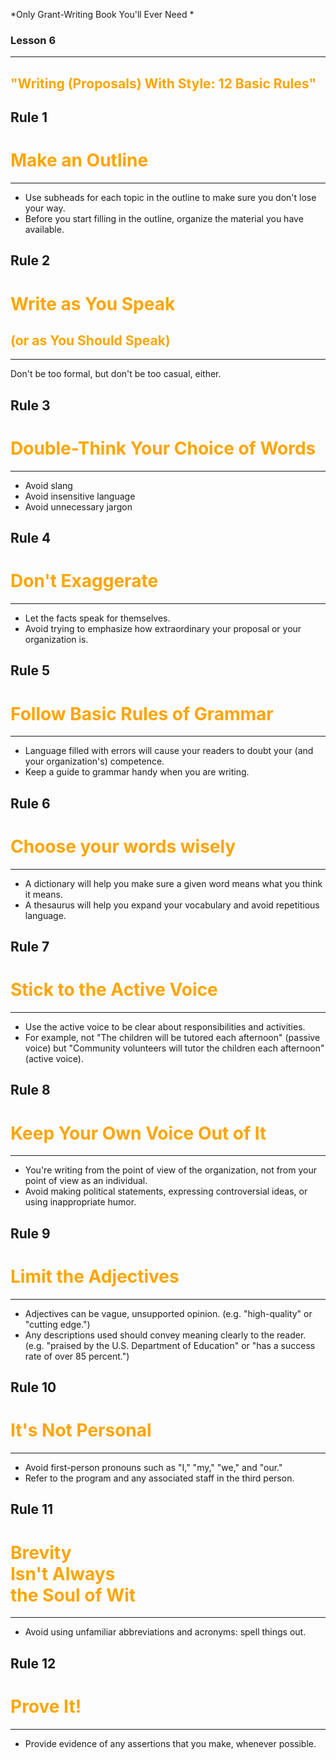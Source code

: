 *Only Grant-Writing Book You'll Ever Need *

### Lesson 6

---

## <span style="color: orange;">"Writing (Proposals) With Style: 12 Basic Rules"</span>



## Rule 1
# <span style="color: orange;">Make an Outline</span>
<hr />

* Use subheads for each topic in the outline to make sure you don't lose your way.
* Before you start filling in the outline, organize the material you have available.



## Rule 2
# <span style="color: orange;">Write as You Speak</span>
## <span style="color: orange;">(or as You Should Speak)</span>
<hr />

Don't be too formal, but don't be too casual, either.



## Rule 3
# <span style="color: orange;">Double-Think Your Choice of Words</span>
<hr />

* Avoid slang
* Avoid insensitive language
* Avoid unnecessary jargon



## Rule 4
# <span style="color: orange;">Don't Exaggerate</span>
<hr />

* Let the facts speak for themselves.
* Avoid trying to emphasize how extraordinary your proposal or your organization is.



## Rule 5
# <span style="color: orange;">Follow Basic Rules of Grammar</span>
<hr />

* Language filled with errors will cause your readers to doubt your (and your organization's) competence.
* Keep a guide to grammar handy when you are writing.



## Rule 6
# <span style="color: orange;">Choose your words wisely</span>
<hr />

* A dictionary will help you make sure a given word means what you think it means.
* A thesaurus will help you expand your vocabulary and avoid repetitious language.



## Rule 7
# <span style="color: orange;">Stick to the Active Voice</span>
<hr />

* Use the active voice to be clear about responsibilities and activities.
* For example, not "The children will be tutored each afternoon" (passive voice) but "Community volunteers will tutor the children each afternoon" (active voice).



## Rule 8
# <span style="color: orange;">Keep Your Own Voice Out of It</span>
<hr />

* You're writing from the point of view of the organization, not from your point of view as an individual.
* Avoid making political statements, expressing controversial ideas, or using inappropriate humor.



## Rule 9
# <span style="color: orange;">Limit the Adjectives</span>
<hr />

* Adjectives can be vague, unsupported opinion. (e.g. "high-quality" or "cutting edge.")
* Any descriptions used should convey meaning clearly to the reader. (e.g. "praised by the U.S. Department of Education" or "has a success rate of over 85 percent.")



## Rule 10
# <span style="color: orange;">It's Not Personal</span>
<hr />

* Avoid first-person pronouns such as "I," "my," "we," and "our."
* Refer to the program and any associated staff in the third person.



## Rule 11
# <span style="color: orange;">Brevity <br />Isn't Always <br />the Soul of Wit</span>
<hr />

* Avoid using unfamiliar abbreviations and acronyms: spell things out.



## Rule 12
# <span style="color: orange;">Prove It!</span>
<hr />

* Provide evidence of any assertions that you make, whenever possible.